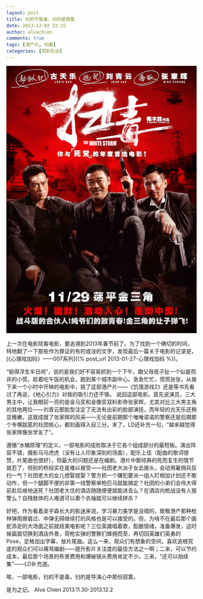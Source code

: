 ```yaml
---
layout: post
title: 扫的不是毒，扫的是寂寞
date: 2013-12-02 23:15
author: alvachien
comments: true
tags: [港产片, 扫毒]
categories: [观影乱谈]
---
```


![《扫毒》海报](/assets/uploads/2013/12/moviepic_52a2b05ef676ccbad9f93689850a6549.jpg)


上一次在电影院看电影，要追溯到2013年春节前了。为了找到一个确切的时间，特地翻了一下那些作为罪证的有的或没的文字，发现最后一篇关于电影的记录是，[《心理戏加码》——007系列]({% post_url 2013-01-27-心理戏加码 %})。


“偷得浮生半日闲”，说的是我们好不容易抓到一个下午，跟父母孩子扯一个似是而非的小慌，趁着吃午饭的机会，跑到某个城市副中心。急急忙忙，慌慌张张，从接下来一个小时中开映的电影中，挑了这部港产片——《饥饿游戏2》还是等书先看过了再说，《地心引力》对我的吸引力还不够。
说回这部电影。首先说演员，三大男主中，让我眼前一亮的是金马奖和金像奖双料影帝张家辉，尤其对比三大男主角的其他两位——刘青云那脸型注定了无法有出彩的脸部演技，而年轻的古天乐还稍显稚嫩，这就成就了张家辉的风采——无论是前期那个唯唯诺诺的警察还是后期那个专横跋扈的社团核心，都刻画得入目三分。末了，LD还补充一句，“越来越觉得张家辉像张学友了”。


遵循“水桶原理”的定义，一部电影的成败取决于它各个组成部分的最短板。演出阵容不错，摄影马马虎虎（没有让人印象深刻的场面），配乐上佳（配曲的歌词很赞，片尾曲也很好），但最大的问题还是在编剧。港片中那经典的死而复生的情节就忍了，但别的桥段实在是难以接受——社团老大派子女去接头，会动用雇佣兵狂扫一气？社团老大的女儿想娶就娶？警方抓一个嫌犯要派一组人盯梢加计划还不敢动作，但一个腿脚不便的非第一线警察单枪匹马就能搞定？社团的小弟们会伟大得前赴后继地送死？社团老大住的酒店随随便便就能进去么？在酒店内枪战没有人报警么？自残肢体的人难道可以裹个衣袖就可以继续拼杀？


好吧，作为看着吴宇森长大的影迷来说，学习暴力美学是没错的，致敬港产那种枪林弹雨擦肩过、中弹无碍继续打的风格也是可以接受的。但，为啥不在最后那个画蛇添足的大场面之前就结束电影呢？三位英雄唱着歌，酝酿情绪，准备爆发，这时候画面切换到酒店外景，荷枪实弹的警察们蜂拥而至，再切回英雄们英勇的Pose，定格加出字幕，放片尾曲。这么一来，观众们有想象的空间，喜欢追根究底的观众们可以痛骂编剧——提升影片关注度的最佳方法之一啊；二来，可以节约成本，最后那个场景的布景费用和爆破镜头费用肯定不少。三来，“还可以拍续集”——LD补充道。


唉，一部电影，扫的不是毒，扫的是导演心中那份寂寞。


是为之记。
Alva Chien
2013.11.30-2013.12.2
